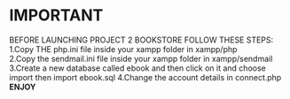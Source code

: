 
<h1>IMPORTANT</h1>
<p>BEFORE LAUNCHING PROJECT 2 BOOKSTORE FOLLOW THESE STEPS:<br>
  1.Copy THE php.ini file inside your xampp folder in xampp/php<br>
  2.Copy the sendmail.ini file inside your xampp folder in xampp/sendmail<br>
  3.Create a new database called ebook and then click on it and choose import then import ebook.sql
  4.Change the account details in connect.php
  <br>
  <b>ENJOY</b>
 </p>
